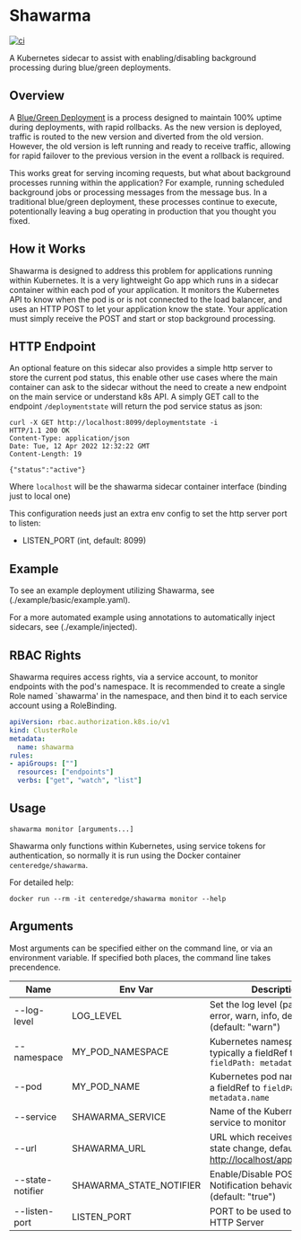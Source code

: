 # Shawarma

[![ci](https://github.com/CenterEdge/shawarma/actions/workflows/docker-image.yml/badge.svg)](https://github.com/CenterEdge/shawarma/actions/workflows/docker-image.yml)

A Kubernetes sidecar to assist with enabling/disabling background processing during blue/green
deployments.

## Overview

A [Blue/Green Deployment](https://martinfowler.com/bliki/BlueGreenDeployment.html) is a process
designed to maintain 100% uptime during deployments, with rapid rollbacks. As the new version
is deployed, traffic is routed to the new version and diverted from the old version. However,
the old version is left running and ready to receive traffic, allowing for rapid failover to
the previous version in the event a rollback is required.

This works great for serving incoming requests, but what about background processes running
within the application? For example, running scheduled background jobs or processing messages
from the message bus. In a traditional blue/green deployment, these processes continue to
execute, potentionally leaving a bug operating in production that you thought you fixed.

## How it Works

Shawarma is designed to address this problem for applications running within Kubernetes.
It is a very lightweight Go app which runs in a sidecar container within each pod of your
application. It monitors the Kubernetes API to know when the pod is or is not connected to
the load balancer, and uses an HTTP POST to let your application know the state. Your
application must simply receive the POST and start or stop background processing.

## HTTP Endpoint
An optional feature on this sidecar also provides a simple http server to store the current pod status,
this enable other use cases where the main container can ask to the sidecar without
the need to create a new endpoint on the main service or understand k8s API. 
A simply GET call to the endpoint `/deploymentstate` will return the pod service status as json:

```
curl -X GET http://localhost:8099/deploymentstate -i
HTTP/1.1 200 OK
Content-Type: application/json
Date: Tue, 12 Apr 2022 12:32:22 GMT
Content-Length: 19

{"status":"active"}                                        
```

Where `localhost` will be the shawarma sidecar container interface (binding just to local one)

This configuration needs just an extra env config to set the http server port to listen:
  - LISTEN_PORT (int, default: 8099)
## Example

To see an example deployment utilizing Shawarma, see (./example/basic/example.yaml).

For a more automated example using annotations to automatically inject sidecars, see
(./example/injected).

## RBAC Rights

Shawarma requires access rights, via a service account, to monitor endpoints with the
pod's namespace. It is recommended to create a single Role named `shawarma'
in the namespace, and then bind it to each service account using a RoleBinding.

```yaml
apiVersion: rbac.authorization.k8s.io/v1
kind: ClusterRole
metadata:
  name: shawarma
rules:
- apiGroups: [""]
  resources: ["endpoints"]
  verbs: ["get", "watch", "list"]
```

## Usage

`shawarma monitor [arguments...]`

Shawarma only functions within Kubernetes, using service tokens for authentication,
so normally it is run using the Docker container `centeredge/shawarma`.

For detailed help:

`docker run --rm -it centeredge/shawarma monitor --help`

## Arguments

Most arguments can be specified either on the command line, or via an environment variable.
If specified both places, the command line takes precendence.

| Name            | Env Var                 | Description |
| --------------- | ----------------------- | ----------- |
| --log-level     | LOG_LEVEL               | Set the log level (panic, fatal, error, warn, info, debug, trace) (default: "warn") |
| --namespace     | MY_POD_NAMESPACE        | Kubernetes namespace, typically a fieldRef to `fieldPath: metadata.namespace` |
| --pod           | MY_POD_NAME             | Kubernetes pod name, typically a fieldRef to `fieldPath: metadata.name` |
| --service       | SHAWARMA_SERVICE        | Name of the Kubernetes service to monitor |
| --url           | SHAWARMA_URL            | URL which receives a POST on state change, default: <http://localhost/applicationstate> |
| --state-notifier| SHAWARMA_STATE_NOTIFIER | Enable/Disable POST Notification behavior (bool) (default: "true") |
| --listen-port   | LISTEN_PORT             | PORT to be used to start the HTTP Server |
